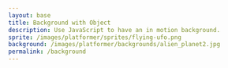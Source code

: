 ```yaml
---
layout: base 
title: Background with Object
description: Use JavaScript to have an in motion background.
sprite: /images/platformer/sprites/flying-ufo.png
background: /images/platformer/backgrounds/alien_planet2.jpg
permalink: /background
---
```


<canvas id="world"></canvas>

<script>
  const canvas = document.getElementById("world");
  const ctx = canvas.getContext('2d');
  const backgroundImg = new Image();
  const spriteImg = new Image();
  backgroundImg.src = '{{ site.baseurl }}{{ page.background }}';
  spriteImg.src = '{{ site.baseurl }}{{ page.sprite }}';

  let imagesLoaded = 0;
  backgroundImg.onload = function() {
    imagesLoaded++;
    console.log("GameWorldLoaded");
    startGameWorld();
  };
  spriteImg.onload = function() {
    imagesLoaded++;
    console.log("PlayerLoaded");
    startGameWorld();
  };

  function startGameWorld() {
    if (imagesLoaded < 2) {
      console.log("BothLoaded");
      return;
    }

    class GameObject {
      constructor(image, width, height, x = 0, y = 0, speedRatio = 0) {
        this.image = image;
        this.width = width;
        this.height = height;
        this.x = x;
        this.y = y;
        this.speedRatio = speedRatio;
        this.speed = GameWorld.gameSpeed * this.speedRatio;
      }
      update() {}
      draw(ctx) {
        ctx.drawImage(this.image, this.x, this.y, this.width, this.height);
      }
    }

    class Background extends GameObject {
      constructor(image, gameWorld) {
        // Fill entire canvas
        super(image, gameWorld.width, gameWorld.height, 0, 0, 0.1);
      }
      update() {
        this.x = (this.x - this.speed) % this.width;
      }
      draw(ctx) {
        ctx.drawImage(this.image, this.x, this.y, this.width, this.height);
        ctx.drawImage(this.image, this.x + this.width, this.y, this.width, this.height);
      }
    }

    class Player extends GameObject {
      constructor(image, gameWorld) {
        const width = image.naturalWidth / 2;
        const height = image.naturalHeight / 2;
        const x = (gameWorld.width - width) / 2;
        const y = (gameWorld.height - height) / 2;
        super(image, width, height, x, y);
        this.baseY = y;
        this.frame = 0;
      }
      update() {
        this.y = this.baseY + Math.sin(this.frame * 0.05) * 20;
        this.frame++;
      }
    }

    class GameWorld {
      static gameSpeed = 5;
      constructor(backgroundImg, spriteImg) {
        this.canvas = document.getElementById("world");
        this.ctx = this.canvas.getContext('2d');
        this.width = window.innerWidth;
        this.height = window.innerHeight;
        this.canvas.width = this.width;
        this.canvas.height = this.height;
        this.canvas.style.width = `${this.width}px`;
        this.canvas.style.height = `${this.height}px`;
        // Make the canvas fixed so it fills the viewport behind content
        this.canvas.style.position = 'fixed';
        this.canvas.style.left = `0px`;
        this.canvas.style.top = `0px`;
        this.canvas.style.zIndex = '999';

        this.gameObjects = [
         new Background(backgroundImg, this),
         new Player(spriteImg, this)
        ];
      }
      gameLoop() {
        this.ctx.fillStyle = "red";
        this.ctx.fillRect(0, 0, this.width, this.height);
        this.ctx.clearRect(0, 0, this.width, this.height);
        for (const obj of this.gameObjects) {
          obj.update();
          obj.draw(this.ctx);
        }
        requestAnimationFrame(this.gameLoop.bind(this));
      }
      start() {
        this.gameLoop();
      }
    }

    const world = new GameWorld(backgroundImg, spriteImg);
    world.start();
    // Update canvas size on resize
    window.addEventListener('resize', () => {
      world.width = window.innerWidth;
      world.height = window.innerHeight;
      world.canvas.width = world.width;
      world.canvas.height = world.height;
      world.canvas.style.width = `${world.width}px`;
      world.canvas.style.height = `${world.height}px`;
    });
  }

</script>
